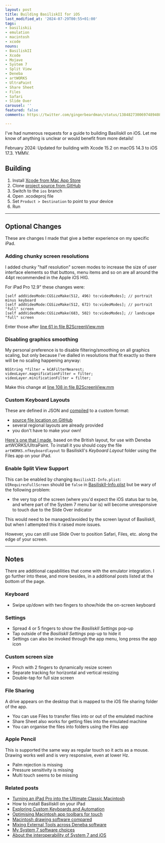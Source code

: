 ```yaml
---
layout: post
title: Building BasiliskII for iOS
last_modified_at: '2024-07-29T00:55+01:00'
tags:
- basiliskii
- emulation
- macintosh
- xcode
nouns:
- BasiliskII
- Xcode
- Mojave
- System 7
- Split View
- Deneba
- artWORKS
- UltraPaint
- Share Sheet
- Files
- Safari
- Slide Over
carousel: ''
featured: false
comments: https://twitter.com/gingerbeardman/status/1384827300697489408

---
```

I've had numerous requests for a guide to building BasiliskII on iOS. Let me know of anything is unclear or would benefit from more details!

February 2024: Updated for building with Xcode 15.2 on macOS 14.3 to iOS 17.3. YMMV.

## Building

1. Install [Xcode from Mac App Store](https://apps.apple.com/gb/app/xcode/id497799835?mt=12)
2. Clone [project source from GitHub](https://github.com/zydeco/macemu/tree/ios/BasiliskII/src/iOS)
3. Switch to the `ios` branch
4. Open .xcodeproj file
5. Set `Product > Destination` to point to your device
6. Run

----

## Optional Changes

These are changes I made that give a better experience on my specific iPad.

### Adding chunky screen resolutions

I added chunky "half resolution" screen modes to increase the size of user interface elements so that buttons, menu items and so on are all around the 44pt recommended in the Apple iOS HIG.

For iPad Pro 12.9" these changes were:

    [self addVideoMode:CGSizeMake(512, 496) to:videoModes]; // portrait minus keyboard
    [self addVideoMode:CGSizeMake(512, 672) to:videoModes]; // portrait "full" screen
    [self addVideoMode:CGSizeMake(683, 502) to:videoModes]; // landscape "full" screen

Enter those after [line 61 in file B2ScreenView.mm](https://github.com/zydeco/macemu/blob/9b90ebad780f35afb9f0001109bdca9c7e1cb478/BasiliskII/src/iOS/BasiliskII/B2ScreenView.mm#L56-L61)

### Disabling graphics smoothing

My personal preference is to disable filtering/smoothing on all graphics scaling, but only because I've dialled in resolutions that fit exactly so there will be no scaling happening anyway:

    NSString *filter = kCAFilterNearest;
    videoLayer.magnificationFilter = filter;
    videoLayer.minificationFilter = filter;

Make this change at [line 108 in file B2ScreenView.mm](https://github.com/zydeco/macemu/blob/9b90ebad780f35afb9f0001109bdca9c7e1cb478/BasiliskII/src/iOS/BasiliskII/B2ScreenView.mm#L108)

### Custom Keyboard Layouts

These are defined in JSON and [compiled](https://github.com/zydeco/macemu/tree/ios/BasiliskII/src/iOS/Keyboard%20Layouts) to a custom format:

* [source file location on GitHub](https://github.com/zydeco/macemu/tree/ios/BasiliskII/src/iOS/BasiliskII/Keyboard%20Layouts)
* several regional layouts are already provided
* you don't have to make your own!

[Here's one that I made](https://github.com/gingerbeardman/artworks-keyboard), based on the British layout, for use with Deneba artWORKS/UltraPaint. To install it you should copy the file `artWORKS.nfkeyboardlayout` to BasiliskII's *Keyboard Layout* folder using the Files app on your iPad.

### Enable Split View Support

This can be enabled by changing `BasiliskII-Info.plist`: `UIRequiresFullScreen` should be `false` in [BasiliskII-Info.plist](https://github.com/zydeco/macemu/blob/ios/BasiliskII/src/iOS/BasiliskII/BasiliskII-Info.plist#L114) but be wary of the following problem:

* the very top of the screen (where you'd expect the iOS status bar to be, and where part of the System 7 menu bar is) will become unresponsive to touch due to the Slide Over indicator

This would need to be managed/avoided by the screen layout of BasiliskII, but when I attempted this it raised more issues.

However, you can still use Slide Over to position Safari, Files, etc. along the edge of your screen.

----

## Notes

There are additional capabilities that come with the emulator integration. I go further into these, and more besides, in a additional posts listed at the bottom of the page.

### Keyboard

- Swipe up/down with two fingers to show/hide the on-screen keyboard

### Settings

- Spread 4 or 5 fingers to show the *BasiliskII Settings* pop-up
- Tap outside of the *BasiliskII Settings* pop-up to hide it
- Settings can also be invoked through the app menu, long press the app icon

### Custom screen size

- Pinch with 2 fingers to dynamically resize screen
- Separate tracking for horizontal and vertical resizing
- Double-tap for full size screen

### File Sharing

A drive appears on the desktop that is mapped to the iOS file sharing folder of the app.

* You can use Files to transfer files into or out of the emulated machine
* Share Sheet also works for getting files into the emulated machine
* You can organise the files into folders using the Files app

### Apple Pencil

This is supported the same way as regular touch so it acts as a mouse. Drawing works well and is very responsive, even at lower Hz.

* Palm rejection is missing
* Pressure sensitivity is missing
* Multi touch seems to be missing

### Related posts

* [Turning an iPad Pro into the Ultimate Classic Macintosh](/2021/04/17/turning-an-ipad-pro-into-the-ultimate-classic-macintosh)
* How to install BasiliskII on your iPad
* [Exploring Custom Keyboards and Automation](/2021/04/19/automating-interactions-using-apple-events/)
* [Optimising Macintosh app toolbars for touch](/2021/03/28/changing-the-size-of-toolbar-items-using-resedit/)
* [Macintosh drawing software compared](/2021/04/24/macintosh-drawing-software-compared/)
* [Mixing External Tools across Deneba software](/2021/04/25/mixing-external-tools-across-deneba-software/)
* [My System 7 software choices](/2021/04/30/my-system-7-software-choices/)
* [About the interoperability of System 7 and iOS](/2021/05/03/interoperability-of-system-7-and-ios/)
